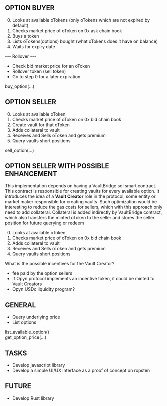 ## OPTION BUYER
0. Looks at available oTokens (only oTokens which are not expired by default)
1. Checks market price of oToken on 0x ask chain book
2. Buys a token
3. Lists oTokens(options) bought (what oTokens does it have on balance)
4. Waits for expiry date


--- Rollover ---
- Check bid market price for an oToken
- Rollover token (sell token)
- Go to step 0 for a later expiration

buy_option(...)

## OPTION SELLER
0. Looks at available oToken
1. Checks market price of oToken on 0x bid chain book
2. Create vault for that oToken
3. Adds collateral to vault
4. Receives and Sells oToken and gets premium
5. Query vaults short positions

sell_option(...)

## OPTION SELLER WITH POSSIBLE ENHANCEMENT
This implementation depends on having a VaultBridge.sol smart contract. This contract is responsible for creating vaults for every 
available option. It introduces the idea of a **Vault Creator** role in the protocol, some entity or market maker responsible for creating vaults.
Such optimization would be interesting to reduce the gas costs for sellers, which with this approach only need to add collateral. Collateral is added
indirectly by VaultBridge contract, which also transfers the minted oToken to the seller and stores the seller position for future querying or redeem

0. Looks at available oToken
1. Checks market price of oToken on 0x bid chain book
2. Adds collateral to vault
3. Receives and Sells oToken and gets premium
4. Query vaults short positions


What is the possible incentives for the Vault Creator?
- fee paid by the option sellers
- If Opyn protocol implements an incentive token, it could be minted to Vault Creators
- Opyn USDc liquidity program?


## GENERAL
- Query underlying price
- List options

list_available_option()  
get_option_price(...)

## TASKS
- Develop javascript library
- Develop a simple UI/UX interface as a proof of concept on ropsten

## FUTURE
- Develop Rust library
